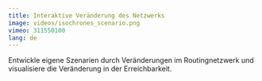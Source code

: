 ```yaml
---
title: Interaktive Veränderung des Netzwerks
image: videos/isochrones_scenario.png
vimeo: 311550100
lang: de
---
```


Entwickle eigene Szenarien durch Veränderungen im Routingnetzwerk und visualisiere die Veränderung in der Erreichbarkeit.